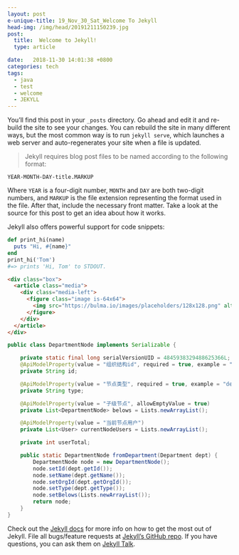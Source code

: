 ```yaml
---
layout: post
e-unique-title: 19_Nov_30_Sat_Welcome To Jekyll
head-img: /img/head/20191211150239.jpg
post: 
  title:  Welcome to Jekyll!
  type: article

date:   2018-11-30 14:01:38 +0800
categories: tech
tags: 
  - java 
  - test
  - welcome
  - JEKYLL
---
```



You’ll find this post in your `_posts` directory. Go ahead and edit it and re-build the site to see your changes. You can rebuild the site in many different ways, but the most common way is to run `jekyll serve`, which launches a web server and auto-regenerates your site when a file is updated.

> Jekyll requires blog post files to be named according to the following format:

`YEAR-MONTH-DAY-title.MARKUP`

Where `YEAR` is a four-digit number, `MONTH` and `DAY` are both two-digit numbers, and `MARKUP` is the file extension representing the format used in the file. After that, include the necessary front matter. Take a look at the source for this post to get an idea about how it works.

Jekyll also offers powerful support for code snippets:
```ruby
def print_hi(name)
  puts "Hi, #{name}"
end
print_hi('Tom')
#=> prints 'Hi, Tom' to STDOUT.
```

```html
<div class="box">
  <article class="media">
    <div class="media-left">
      <figure class="image is-64x64">
        <img src="https://bulma.io/images/placeholders/128x128.png" alt="Image">
      </figure>
    </div>   
  </article>
</div>
```

```java
public class DepartmentNode implements Serializable {

    private static final long serialVersionUID = 4845938329488625366L;
    @ApiModelProperty(value = "组织结构id", required = true, example = "ej6bqq1gPq")
    private String id;

    @ApiModelProperty(value = "节点类型", required = true, example = "department", allowableValues = "shop, department")
    private String type;

    @ApiModelProperty(value = "子级节点", allowEmptyValue = true)
    private List<DepartmentNode> belows = Lists.newArrayList();

    @ApiModelProperty(value = "当前节点用户")
    private List<User> currentNodeUsers = Lists.newArrayList();

    private int userTotal;

    public static DepartmentNode fromDepartment(Department dept) {
        DepartmentNode node = new DepartmentNode();
        node.setId(dept.getId());
        node.setName(dept.getName());
        node.setOrgId(dept.getOrgId());
        node.setType(dept.getType());
        node.setBelows(Lists.newArrayList());
        return node;
    }
}
```

Check out the [Jekyll docs][jekyll-docs] for more info on how to get the most out of Jekyll. File all bugs/feature requests at [Jekyll’s GitHub repo][jekyll-gh]. If you have questions, you can ask them on [Jekyll Talk][jekyll-talk].

[jekyll-docs]: https://jekyllrb.com/docs/home
[jekyll-gh]:   https://github.com/jekyll/jekyll
[jekyll-talk]: https://talk.jekyllrb.com/
